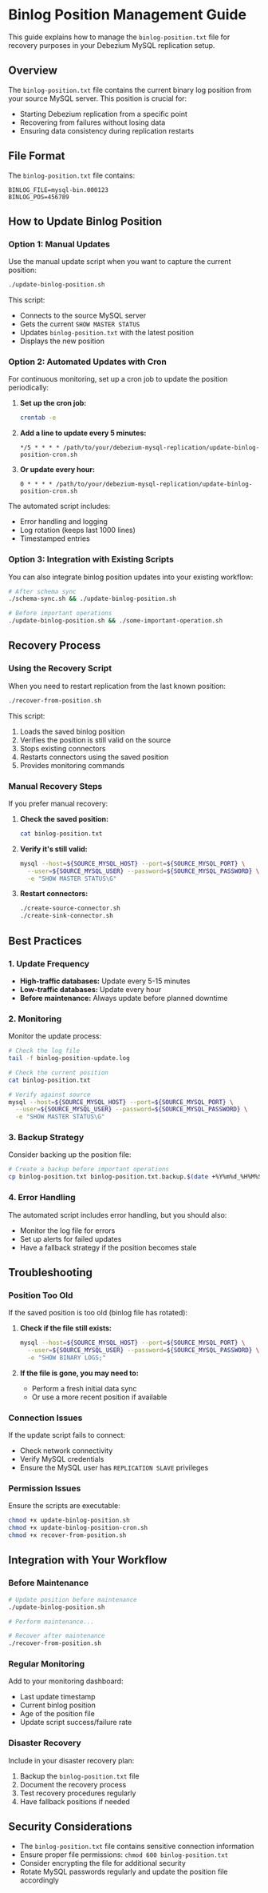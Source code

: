 # Binlog Position Management Guide

This guide explains how to manage the `binlog-position.txt` file for recovery purposes in your Debezium MySQL replication setup.

## Overview

The `binlog-position.txt` file contains the current binary log position from your source MySQL server. This position is crucial for:
- Starting Debezium replication from a specific point
- Recovering from failures without losing data
- Ensuring data consistency during replication restarts

## File Format

The `binlog-position.txt` file contains:
```
BINLOG_FILE=mysql-bin.000123
BINLOG_POS=456789
```

## How to Update Binlog Position

### Option 1: Manual Updates

Use the manual update script when you want to capture the current position:

```bash
./update-binlog-position.sh
```

This script:
- Connects to the source MySQL server
- Gets the current `SHOW MASTER STATUS`
- Updates `binlog-position.txt` with the latest position
- Displays the new position

### Option 2: Automated Updates with Cron

For continuous monitoring, set up a cron job to update the position periodically:

1. **Set up the cron job:**
   ```bash
   crontab -e
   ```

2. **Add a line to update every 5 minutes:**
   ```
   */5 * * * * /path/to/your/debezium-mysql-replication/update-binlog-position-cron.sh
   ```

3. **Or update every hour:**
   ```
   0 * * * * /path/to/your/debezium-mysql-replication/update-binlog-position-cron.sh
   ```

The automated script includes:
- Error handling and logging
- Log rotation (keeps last 1000 lines)
- Timestamped entries

### Option 3: Integration with Existing Scripts

You can also integrate binlog position updates into your existing workflow:

```bash
# After schema sync
./schema-sync.sh && ./update-binlog-position.sh

# Before important operations
./update-binlog-position.sh && ./some-important-operation.sh
```

## Recovery Process

### Using the Recovery Script

When you need to restart replication from the last known position:

```bash
./recover-from-position.sh
```

This script:
1. Loads the saved binlog position
2. Verifies the position is still valid on the source
3. Stops existing connectors
4. Restarts connectors using the saved position
5. Provides monitoring commands

### Manual Recovery Steps

If you prefer manual recovery:

1. **Check the saved position:**
   ```bash
   cat binlog-position.txt
   ```

2. **Verify it's still valid:**
   ```bash
   mysql --host=${SOURCE_MYSQL_HOST} --port=${SOURCE_MYSQL_PORT} \
     --user=${SOURCE_MYSQL_USER} --password=${SOURCE_MYSQL_PASSWORD} \
     -e "SHOW MASTER STATUS\G"
   ```

3. **Restart connectors:**
   ```bash
   ./create-source-connector.sh
   ./create-sink-connector.sh
   ```

## Best Practices

### 1. Update Frequency

- **High-traffic databases:** Update every 5-15 minutes
- **Low-traffic databases:** Update every hour
- **Before maintenance:** Always update before planned downtime

### 2. Monitoring

Monitor the update process:
```bash
# Check the log file
tail -f binlog-position-update.log

# Check the current position
cat binlog-position.txt

# Verify against source
mysql --host=${SOURCE_MYSQL_HOST} --port=${SOURCE_MYSQL_PORT} \
  --user=${SOURCE_MYSQL_USER} --password=${SOURCE_MYSQL_PASSWORD} \
  -e "SHOW MASTER STATUS\G"
```

### 3. Backup Strategy

Consider backing up the position file:
```bash
# Create a backup before important operations
cp binlog-position.txt binlog-position.txt.backup.$(date +%Y%m%d_%H%M%S)
```

### 4. Error Handling

The automated script includes error handling, but you should also:
- Monitor the log file for errors
- Set up alerts for failed updates
- Have a fallback strategy if the position becomes stale

## Troubleshooting

### Position Too Old

If the saved position is too old (binlog file has rotated):

1. **Check if the file still exists:**
   ```bash
   mysql --host=${SOURCE_MYSQL_HOST} --port=${SOURCE_MYSQL_PORT} \
     --user=${SOURCE_MYSQL_USER} --password=${SOURCE_MYSQL_PASSWORD} \
     -e "SHOW BINARY LOGS;"
   ```

2. **If the file is gone, you may need to:**
   - Perform a fresh initial data sync
   - Or use a more recent position if available

### Connection Issues

If the update script fails to connect:
- Check network connectivity
- Verify MySQL credentials
- Ensure the MySQL user has `REPLICATION SLAVE` privileges

### Permission Issues

Ensure the scripts are executable:
```bash
chmod +x update-binlog-position.sh
chmod +x update-binlog-position-cron.sh
chmod +x recover-from-position.sh
```

## Integration with Your Workflow

### Before Maintenance

```bash
# Update position before maintenance
./update-binlog-position.sh

# Perform maintenance...

# Recover after maintenance
./recover-from-position.sh
```

### Regular Monitoring

Add to your monitoring dashboard:
- Last update timestamp
- Current binlog position
- Age of the position file
- Update script success/failure rate

### Disaster Recovery

Include in your disaster recovery plan:
1. Backup the `binlog-position.txt` file
2. Document the recovery process
3. Test recovery procedures regularly
4. Have fallback positions if needed

## Security Considerations

- The `binlog-position.txt` file contains sensitive connection information
- Ensure proper file permissions: `chmod 600 binlog-position.txt`
- Consider encrypting the file for additional security
- Rotate MySQL passwords regularly and update the position file accordingly 